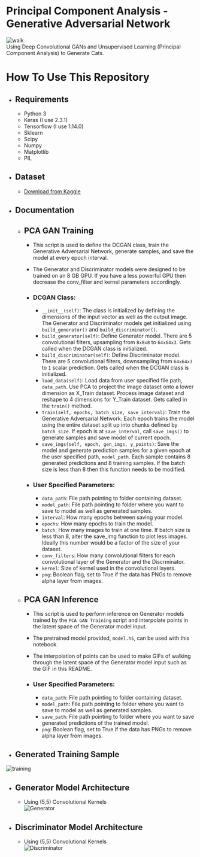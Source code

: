 # Principal Component Analysis - Generative Adversarial Network
![walk](https://thumbs.gfycat.com/OffbeatImpracticalCirriped-size_restricted.gif)
</br>
Using Deep Convolutional GANs and Unsupervised Learning (Principal Component Analysis) to Generate Cats.

# How To Use This Repository
* ## Requirements
  * Python 3
  * Keras (I use 2.3.1)
  * Tensorflow (I use 1.14.0)
  * Sklearn
  * Scipy
  * Numpy
  * Matplotlib
  * PIL
* ## Dataset
  * [Download from Kaggle](https://www.kaggle.com/spandan2/cats-faces-64x64-for-generative-models)
* ## Documentation
  * ## PCA GAN Training
    * This script is used to define the DCGAN class, train the Generative Adversarial Network, generate samples, and save the model at every epoch interval.
    * The Generator and Discriminator models were designed to be trained on an 8 GB GPU. If you have a less powerful GPU then decrease the conv_filter and kernel parameters accordingly.
    
    * ### DCGAN Class:
        * ```__init__(self)```: The class is initialized by defining the dimensions of the input vector as well as the output image. The Generator and Discriminator models get initialized using ```build_generator()``` and ```build_discriminator()```.
        * ```build_generator(self)```: Define Generator model. There are 5 convolutional filters, upsampling from ```8x8x8``` to ```64x64x3```. Gets called when the DCGAN class is initialized.
        * ```build_discriminator(self)```: Define Discriminator model. There are 5 convolutional filters, downsampling from ```64x64x3``` to ```1``` scalar prediction. Gets called when the DCGAN class is initialized.
        * ```load_data(self)```: Load data from user specified file path, ```data_path```. Use PCA to project the image dataset onto a lower dimension as X_Train dataset. Process image dataset and reshape to 4 dimensions for Y_Train dataset. Gets called in the ```train()``` method.
        * ```train(self, epochs, batch_size, save_interval)```: Train the Generative Adversarial Network. Each epoch trains the model using the entire dataset split up into chunks defined by ```batch_size```. If epoch is at ```save_interval```, call ```save_imgs()``` to generate samples and save model of current epoch.
        * ```save_imgs(self, epoch, gen_imgs, y_points)```: Save the model and generate prediction samples for a given epoch at the user specified path, ```model_path```. Each sample contains 8 generated predictions and 8 training samples. If the batch size is less than 8 then this function needs to be modified.
    
    * ### User Specified Parameters:
        * ```data_path```: File path pointing to folder containing dataset.
        * ```model_path```: File path pointing to folder where you want to save to model as well as generated samples.
        * ```interval```: How many epochs between saving your model.
        * ```epochs```: How many epochs to train the model.
        * ```batch```: How many images to train at one time. If batch size is less than 8, alter the save_img function to plot less images. Ideally this number would be a factor of the size of your dataset.
        * ```conv_filters```: How many convolutional filters for each convolutional layer of the Generator and the Discrminator.
        * ```kernel```: Size of kernel used in the convolutional layers.
        * ```png```: Boolean flag, set to True if the data has PNGs to remove alpha layer from images.
    
  * ## PCA GAN Inference
    * This script is used to perform inference on Generator models trained by the ```PCA GAN Training``` script and interpolate points in the latent space of the Generator model input.
    * The pretrained model provided, ```model.h5```, can be used with this notebook.
    * The interpolation of points can be used to make GIFs of walking through the latent space of the Generator model input such as the GIF in this README.
    
    * ### User Specified Parameters:
        * ```data_path```: File path pointing to folder containing dataset.
        * ```model_path```: File path pointing to folder where you want to save to model as well as generated samples.
        * ```save_path```: File path pointing to folder where you want to save generated predictions of the trained model.
        * ```png```: Boolean flag, set to True if the data has PNGs to remove alpha layer from images.
 
* ## Generated Training Sample
![training](https://i.imgur.com/qfXMsYm.jpg)

* ## Generator Model Architecture
  * Using (5,5) Convolutional Kernels </br>
![Generator](https://i.imgur.com/toVb4MD.png)

* ## Discriminator Model Architecture
  * Using (5,5) Convolutional Kernels </br>
![Discriminator](https://i.imgur.com/MkgHCUt.png)
